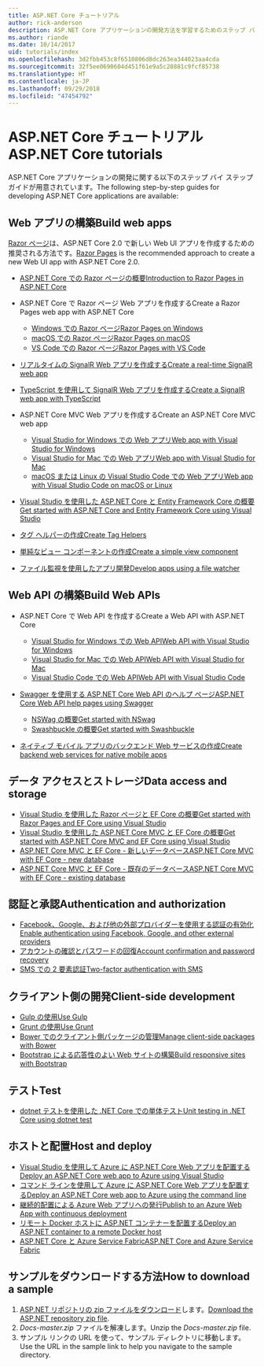 ```yaml
---
title: ASP.NET Core チュートリアル
author: rick-anderson
description: ASP.NET Core アプリケーションの開発方法を学習するためのステップ バイ ステップ ガイドの一覧です。
ms.author: riande
ms.date: 10/14/2017
uid: tutorials/index
ms.openlocfilehash: 3d2fbb453c8f6510806d8dc263ea344023aa4cda
ms.sourcegitcommit: 32f5ee0690604d451f61e9a5c28881c9fcf85738
ms.translationtype: HT
ms.contentlocale: ja-JP
ms.lasthandoff: 09/29/2018
ms.locfileid: "47454792"
---
```

# <a name="aspnet-core-tutorials"></a><span data-ttu-id="0fcc3-103">ASP.NET Core チュートリアル</span><span class="sxs-lookup"><span data-stu-id="0fcc3-103">ASP.NET Core tutorials</span></span>

<span data-ttu-id="0fcc3-104">ASP.NET Core アプリケーションの開発に関する以下のステップ バイ ステップ ガイドが用意されています。</span><span class="sxs-lookup"><span data-stu-id="0fcc3-104">The following step-by-step guides for developing ASP.NET Core applications are available:</span></span>

## <a name="build-web-apps"></a><span data-ttu-id="0fcc3-105">Web アプリの構築</span><span class="sxs-lookup"><span data-stu-id="0fcc3-105">Build web apps</span></span>

<span data-ttu-id="0fcc3-106">[Razor ページ](xref:razor-pages/index)は、ASP.NET Core 2.0 で新しい Web UI アプリを作成するための推奨される方法です。</span><span class="sxs-lookup"><span data-stu-id="0fcc3-106">[Razor Pages](xref:razor-pages/index) is the recommended approach to create a new Web UI app with ASP.NET Core 2.0.</span></span>

* [<span data-ttu-id="0fcc3-107">ASP.NET Core での Razor ページの概要</span><span class="sxs-lookup"><span data-stu-id="0fcc3-107">Introduction to Razor Pages in ASP.NET Core</span></span>](xref:razor-pages/index)
* <span data-ttu-id="0fcc3-108">ASP.NET Core で Razor ページ Web アプリを作成する</span><span class="sxs-lookup"><span data-stu-id="0fcc3-108">Create a Razor Pages web app with ASP.NET Core</span></span>

   * [<span data-ttu-id="0fcc3-109">Windows での Razor ページ</span><span class="sxs-lookup"><span data-stu-id="0fcc3-109">Razor Pages on Windows</span></span>](xref:tutorials/razor-pages/index)
   * [<span data-ttu-id="0fcc3-110">macOS での Razor ページ</span><span class="sxs-lookup"><span data-stu-id="0fcc3-110">Razor Pages on macOS</span></span>](xref:tutorials/razor-pages-mac/index)
   * [<span data-ttu-id="0fcc3-111">VS Code での Razor ページ</span><span class="sxs-lookup"><span data-stu-id="0fcc3-111">Razor Pages with VS Code</span></span>](xref:tutorials/razor-pages-vsc/index)  

* [<span data-ttu-id="0fcc3-112">リアルタイムの SignalR Web アプリを作成する</span><span class="sxs-lookup"><span data-stu-id="0fcc3-112">Create a real-time SignalR web app</span></span>](xref:tutorials/signalr)
* [<span data-ttu-id="0fcc3-113">TypeScript を使用して SignalR Web アプリを作成する</span><span class="sxs-lookup"><span data-stu-id="0fcc3-113">Create a SignalR web app with TypeScript</span></span>](xref:tutorials/signalr-typescript-webpack)

* <span data-ttu-id="0fcc3-114">ASP.NET Core MVC Web アプリを作成する</span><span class="sxs-lookup"><span data-stu-id="0fcc3-114">Create an ASP.NET Core MVC web app</span></span>

   * [<span data-ttu-id="0fcc3-115">Visual Studio for Windows での Web アプリ</span><span class="sxs-lookup"><span data-stu-id="0fcc3-115">Web app with Visual Studio for Windows</span></span>](xref:tutorials/first-mvc-app/index)
   * [<span data-ttu-id="0fcc3-116">Visual Studio for Mac での Web アプリ</span><span class="sxs-lookup"><span data-stu-id="0fcc3-116">Web app with Visual Studio for Mac</span></span>](xref:tutorials/first-mvc-app-mac/index)
   * [<span data-ttu-id="0fcc3-117">macOS または Linux の Visual Studio Code での Web アプリ</span><span class="sxs-lookup"><span data-stu-id="0fcc3-117">Web app with Visual Studio Code on macOS or Linux</span></span>](xref:tutorials/first-mvc-app-xplat/index)

* [<span data-ttu-id="0fcc3-118">Visual Studio を使用した ASP.NET Core と Entity Framework Core の概要</span><span class="sxs-lookup"><span data-stu-id="0fcc3-118">Get started with ASP.NET Core and Entity Framework Core using Visual Studio</span></span>](xref:data/ef-mvc/index)
* [<span data-ttu-id="0fcc3-119">タグ ヘルパーの作成</span><span class="sxs-lookup"><span data-stu-id="0fcc3-119">Create Tag Helpers</span></span>](xref:mvc/views/tag-helpers/authoring)
* [<span data-ttu-id="0fcc3-120">単純なビュー コンポーネントの作成</span><span class="sxs-lookup"><span data-stu-id="0fcc3-120">Create a simple view component</span></span>](xref:mvc/views/view-components#walkthrough-creating-a-simple-view-component)
* [<span data-ttu-id="0fcc3-121">ファイル監視を使用したアプリ開発</span><span class="sxs-lookup"><span data-stu-id="0fcc3-121">Develop apps using a file watcher</span></span>](xref:tutorials/dotnet-watch)

## <a name="build-web-apis"></a><span data-ttu-id="0fcc3-122">Web API の構築</span><span class="sxs-lookup"><span data-stu-id="0fcc3-122">Build Web APIs</span></span>

* <span data-ttu-id="0fcc3-123">ASP.NET Core で Web API を作成する</span><span class="sxs-lookup"><span data-stu-id="0fcc3-123">Create a Web API with ASP.NET Core</span></span>

  * [<span data-ttu-id="0fcc3-124">Visual Studio for Windows での Web API</span><span class="sxs-lookup"><span data-stu-id="0fcc3-124">Web API with Visual Studio for Windows</span></span>](xref:tutorials/first-web-api)
  * [<span data-ttu-id="0fcc3-125">Visual Studio for Mac での Web API</span><span class="sxs-lookup"><span data-stu-id="0fcc3-125">Web API with Visual Studio for Mac</span></span>](xref:tutorials/first-web-api-mac)
  * [<span data-ttu-id="0fcc3-126">Visual Studio Code での Web API</span><span class="sxs-lookup"><span data-stu-id="0fcc3-126">Web API with Visual Studio Code</span></span>](xref:tutorials/web-api-vsc)

* [<span data-ttu-id="0fcc3-127">Swagger を使用する ASP.NET Core Web API のヘルプ ページ</span><span class="sxs-lookup"><span data-stu-id="0fcc3-127">ASP.NET Core Web API help pages using Swagger</span></span>](xref:tutorials/web-api-help-pages-using-swagger)
  * [<span data-ttu-id="0fcc3-128">NSWag の概要</span><span class="sxs-lookup"><span data-stu-id="0fcc3-128">Get started with NSwag</span></span>](xref:tutorials/get-started-with-nswag)
  * [<span data-ttu-id="0fcc3-129">Swashbuckle の概要</span><span class="sxs-lookup"><span data-stu-id="0fcc3-129">Get started with Swashbuckle</span></span>](xref:tutorials/get-started-with-swashbuckle)

* [<span data-ttu-id="0fcc3-130">ネイティブ モバイル アプリのバックエンド Web サービスの作成</span><span class="sxs-lookup"><span data-stu-id="0fcc3-130">Create backend web services for native mobile apps</span></span>](xref:mobile/native-mobile-backend)

## <a name="data-access-and-storage"></a><span data-ttu-id="0fcc3-131">データ アクセスとストレージ</span><span class="sxs-lookup"><span data-stu-id="0fcc3-131">Data access and storage</span></span>

* [<span data-ttu-id="0fcc3-132">Visual Studio を使用した Razor ページと EF Core の概要</span><span class="sxs-lookup"><span data-stu-id="0fcc3-132">Get started with Razor Pages and EF Core using Visual Studio</span></span>](xref:data/ef-rp/intro)
* [<span data-ttu-id="0fcc3-133">Visual Studio を使用した ASP.NET Core MVC と EF Core の概要</span><span class="sxs-lookup"><span data-stu-id="0fcc3-133">Get started with ASP.NET Core MVC and EF Core using Visual Studio</span></span>](xref:data/ef-mvc/index)
* [<span data-ttu-id="0fcc3-134">ASP.NET Core MVC と EF Core - 新しいデータベース</span><span class="sxs-lookup"><span data-stu-id="0fcc3-134">ASP.NET Core MVC with EF Core - new database</span></span>](/ef/core/get-started/aspnetcore/new-db)
* [<span data-ttu-id="0fcc3-135">ASP.NET Core MVC と EF Core - 既存のデータベース</span><span class="sxs-lookup"><span data-stu-id="0fcc3-135">ASP.NET Core MVC with EF Core - existing database</span></span>](/ef/core/get-started/aspnetcore/existing-db)

## <a name="authentication-and-authorization"></a><span data-ttu-id="0fcc3-136">認証と承認</span><span class="sxs-lookup"><span data-stu-id="0fcc3-136">Authentication and authorization</span></span>

* [<span data-ttu-id="0fcc3-137">Facebook、Google、および他の外部プロバイダーを使用する認証の有効化</span><span class="sxs-lookup"><span data-stu-id="0fcc3-137">Enable authentication using Facebook, Google, and other external providers</span></span>](xref:security/authentication/social/index)
* [<span data-ttu-id="0fcc3-138">アカウントの確認とパスワードの回復</span><span class="sxs-lookup"><span data-stu-id="0fcc3-138">Account confirmation and password recovery</span></span>](xref:security/authentication/accconfirm)
* [<span data-ttu-id="0fcc3-139">SMS での 2 要素認証</span><span class="sxs-lookup"><span data-stu-id="0fcc3-139">Two-factor authentication with SMS</span></span>](xref:security/authentication/2fa)

## <a name="client-side-development"></a><span data-ttu-id="0fcc3-140">クライアント側の開発</span><span class="sxs-lookup"><span data-stu-id="0fcc3-140">Client-side development</span></span>

* [<span data-ttu-id="0fcc3-141">Gulp の使用</span><span class="sxs-lookup"><span data-stu-id="0fcc3-141">Use Gulp</span></span>](xref:client-side/using-gulp)
* [<span data-ttu-id="0fcc3-142">Grunt の使用</span><span class="sxs-lookup"><span data-stu-id="0fcc3-142">Use Grunt</span></span>](xref:client-side/using-grunt)
* [<span data-ttu-id="0fcc3-143">Bower でのクライアント側パッケージの管理</span><span class="sxs-lookup"><span data-stu-id="0fcc3-143">Manage client-side packages with Bower</span></span>](xref:client-side/bower)
* [<span data-ttu-id="0fcc3-144">Bootstrap による応答性のよい Web サイトの構築</span><span class="sxs-lookup"><span data-stu-id="0fcc3-144">Build responsive sites with Bootstrap</span></span>](xref:client-side/bootstrap)

## <a name="test"></a><span data-ttu-id="0fcc3-145">テスト</span><span class="sxs-lookup"><span data-stu-id="0fcc3-145">Test</span></span>

* [<span data-ttu-id="0fcc3-146">dotnet テストを使用した .NET Core での単体テスト</span><span class="sxs-lookup"><span data-stu-id="0fcc3-146">Unit testing in .NET Core using dotnet test</span></span>](/dotnet/articles/core/testing/unit-testing-with-dotnet-test)

## <a name="host-and-deploy"></a><span data-ttu-id="0fcc3-147">ホストと配置</span><span class="sxs-lookup"><span data-stu-id="0fcc3-147">Host and deploy</span></span>

* [<span data-ttu-id="0fcc3-148">Visual Studio を使用して Azure に ASP.NET Core Web アプリを配置する</span><span class="sxs-lookup"><span data-stu-id="0fcc3-148">Deploy an ASP.NET Core web app to Azure using Visual Studio</span></span>](xref:tutorials/publish-to-azure-webapp-using-vs)
* [<span data-ttu-id="0fcc3-149">コマンド ラインを使用して Azure に ASP.NET Core Web アプリを配置する</span><span class="sxs-lookup"><span data-stu-id="0fcc3-149">Deploy an ASP.NET Core web app to Azure using the command line</span></span>](/azure/app-service/app-service-web-get-started-dotnet)
* [<span data-ttu-id="0fcc3-150">継続的配置による Azure Web アプリへの発行</span><span class="sxs-lookup"><span data-stu-id="0fcc3-150">Publish to an Azure Web App with continuous deployment</span></span>](xref:host-and-deploy/azure-apps/azure-continuous-deployment)
* [<span data-ttu-id="0fcc3-151">リモート Docker ホストに ASP.NET コンテナーを配置する</span><span class="sxs-lookup"><span data-stu-id="0fcc3-151">Deploy an ASP.NET container to a remote Docker host</span></span>](/azure/vs-azure-tools-docker-hosting-web-apps-in-docker)
* [<span data-ttu-id="0fcc3-152">ASP.NET Core と Azure Service Fabric</span><span class="sxs-lookup"><span data-stu-id="0fcc3-152">ASP.NET Core and Azure Service Fabric</span></span>](/azure/service-fabric/service-fabric-add-a-web-frontend)

<a name="download"></a>
## <a name="how-to-download-a-sample"></a><span data-ttu-id="0fcc3-153">サンプルをダウンロードする方法</span><span class="sxs-lookup"><span data-stu-id="0fcc3-153">How to download a sample</span></span>

1. <span data-ttu-id="0fcc3-154">[ASP.NET リポジトリの zip ファイルをダウンロード](https://codeload.github.com/aspnet/Docs/zip/master)します。</span><span class="sxs-lookup"><span data-stu-id="0fcc3-154">[Download the ASP.NET repository zip file](https://codeload.github.com/aspnet/Docs/zip/master).</span></span>
1. <span data-ttu-id="0fcc3-155">*Docs-master.zip* ファイルを解凍します。</span><span class="sxs-lookup"><span data-stu-id="0fcc3-155">Unzip the *Docs-master.zip* file.</span></span>
1. <span data-ttu-id="0fcc3-156">サンプル リンクの URL を使って、サンプル ディレクトリに移動します。</span><span class="sxs-lookup"><span data-stu-id="0fcc3-156">Use the URL in the sample link to help you navigate to the sample directory.</span></span>
